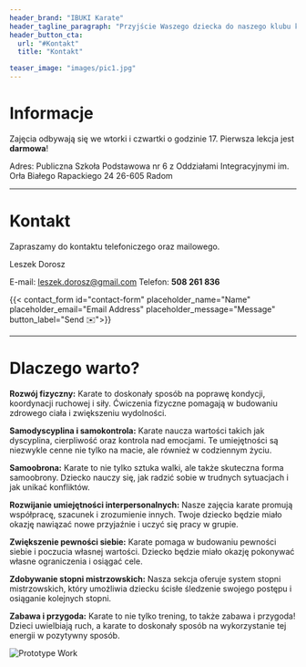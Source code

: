 ```yaml
---
header_brand: "IBUKI Karate"
header_tagline_paragraph: "Przyjście Waszego dziecka do naszego klubu karate to nie tylko inwestycja w ich rozwój fizyczny i umiejętności obronne, ale także w ich rozwój osobisty i emocjonalny. Karate to nie tylko sport, to droga do wykształcenia pozytywnych cech charakteru, takich jak dyscyplina, samokontrola, czy szacunek wobec innych."
header_button_cta:
  url: "#Kontakt"
  title: "Kontakt"

teaser_image: "images/pic1.jpg" 
---
```

# Informacje

Zajęcia odbywają się we wtorki i czwartki o godzinie 17. 
Pierwsza lekcja jest **darmowa**!

Adres: 
Publiczna Szkoła Podstawowa nr 6 z Oddziałami Integracyjnymi im. Orła Białego
Rapackiego 24
26-605 Radom

---
# Kontakt

Zapraszamy do kontaktu telefoniczego oraz mailowego.

Leszek Dorosz

E-mail: leszek.dorosz@gmail.com
Telefon: **508 261 836**

{{< contact_form id="contact-form" placeholder_name="Name" placeholder_email="Email Address" placeholder_message="Message" button_label="Send ✉️">}}

---

# Dlaczego warto?

**Rozwój fizyczny:** 
Karate to doskonały sposób na poprawę kondycji, koordynacji ruchowej i siły. Ćwiczenia fizyczne pomagają w budowaniu zdrowego ciała i zwiększeniu wydolności.

**Samodyscyplina i samokontrola:** 
Karate naucza wartości takich jak dyscyplina, cierpliwość oraz kontrola nad emocjami. Te umiejętności są niezwykle cenne nie tylko na macie, ale również w codziennym życiu.

**Samoobrona:** 
Karate to nie tylko sztuka walki, ale także skuteczna forma samoobrony. Dziecko nauczy się, jak radzić sobie w trudnych sytuacjach i jak unikać konfliktów.

**Rozwijanie umiejętności interpersonalnych:** 
Nasze zajęcia karate promują współpracę, szacunek i zrozumienie innych. Twoje dziecko będzie miało okazję nawiązać nowe przyjaźnie i uczyć się pracy w grupie.

**Zwiększenie pewności siebie:** 
Karate pomaga w budowaniu pewności siebie i poczucia własnej wartości. Dziecko będzie miało okazję pokonywać własne ograniczenia i osiągać cele.

**Zdobywanie stopni mistrzowskich:**
Nasza sekcja oferuje system stopni mistrzowskich, który umożliwia dziecku ścisłe śledzenie swojego postępu i osiąganie kolejnych stopni.

**Zabawa i przygoda:** 
Karate to nie tylko trening, to także zabawa i przygoda! Dzieci uwielbiają ruch, a karate to doskonały sposób na wykorzystanie tej energii w pozytywny sposób.

![Prototype Work](images/pic2.jpg)

